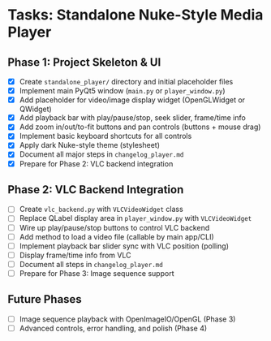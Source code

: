 # Tasks: Standalone Nuke-Style Media Player

## Phase 1: Project Skeleton & UI

- [x] Create `standalone_player/` directory and initial placeholder files
- [x] Implement main PyQt5 window (`main.py` or `player_window.py`)
- [x] Add placeholder for video/image display widget (OpenGLWidget or QWidget)
- [x] Add playback bar with play/pause/stop, seek slider, frame/time info
- [x] Add zoom in/out/to-fit buttons and pan controls (buttons + mouse drag)
- [x] Implement basic keyboard shortcuts for all controls
- [x] Apply dark Nuke-style theme (stylesheet)
- [x] Document all major steps in `changelog_player.md`
- [x] Prepare for Phase 2: VLC backend integration

## Phase 2: VLC Backend Integration

- [ ] Create `vlc_backend.py` with `VLCVideoWidget` class
- [ ] Replace QLabel display area in `player_window.py` with `VLCVideoWidget`
- [ ] Wire up play/pause/stop buttons to control VLC backend
- [ ] Add method to load a video file (callable by main app/CLI)
- [ ] Implement playback bar slider sync with VLC position (polling)
- [ ] Display frame/time info from VLC
- [ ] Document all steps in `changelog_player.md`
- [ ] Prepare for Phase 3: Image sequence support

## Future Phases
- [ ] Image sequence playback with OpenImageIO/OpenGL (Phase 3)
- [ ] Advanced controls, error handling, and polish (Phase 4)
